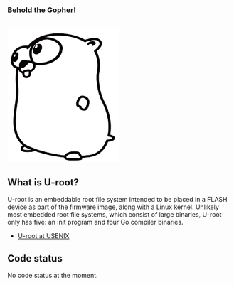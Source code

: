 <div class="lazy center">
	<h3>Behold the Gopher!</h3><br>
  <img src="img/u-root-logo.png" alt="U-root logo" width="250" height="300"></img>
</div>

## What is U-root?

<p class="content">
	U-root is an embeddable root file system intended to be placed in a FLASH device as part 
    of the firmware image, along with a Linux kernel. Unlikely most embedded root file systems, 
    which consist of large binaries, U-root only has five: an init program and four Go compiler binaries.
</p>

* [U-root at USENIX](news#usenix-2015-materials)

<h2>Code status</h2>
<div class="lazy">
	No code status at the moment.
</div>

